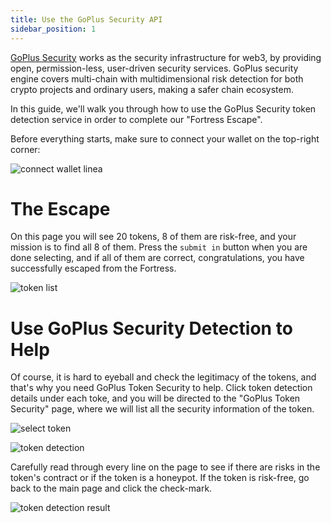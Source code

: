 ```yaml
---
title: Use the GoPlus Security API
sidebar_position: 1
---
```


[GoPlus Security](https://gopluslabs.io/) works as the security infrastructure for web3, by providing open, permission-less, user-driven security services. GoPlus security engine covers multi-chain with multidimensional risk detection for both crypto projects and ordinary users, making a safer chain ecosystem.

In this guide, we'll walk you through how to use the GoPlus Security token detection service in order to complete our "Fortress Escape".

Before everything starts, make sure to connect your wallet on the top-right corner:

![connect wallet linea](/img/quests/goplus_security_api/connect_wallet_linea.png)

# The Escape

On this page you will see 20 tokens, 8 of them are risk-free, and your mission is to find all 8 of them. Press the `submit in` button when you are done selecting, and if all of them are correct, congratulations, you have successfully escaped from the Fortress.

![token list](/img/quests/goplus_security_api/token_list.png)

# Use GoPlus Security Detection to Help

Of course, it is hard to eyeball and check the legitimacy of the tokens, and that's why you need GoPlus Token Security to help. Click token detection details under each toke, and you will be directed to the "GoPlus Token Security" page, where we will list all the security information of the token.

![select token](/img/quests/goplus_security_api/select_token.png)

![token detection](/img/quests/goplus_security_api/goplus_token_detection.png)

Carefully read through every line on the page to see if there are risks in the token's contract or if the token is a honeypot. If the token is risk-free, go back to the main page and click the check-mark.

![token detection result](/img/quests/goplus_security_api/token_detection_result.png)
